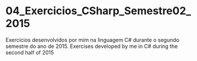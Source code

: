 # 04_Exercicios_CSharp_Semestre02_2015
Exercicios desenvolvidos por mim na linguagem C# durante o segundo semestre do ano de 2015.
Exercises developed by me in C# during the second half of 2015
